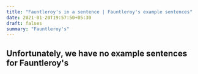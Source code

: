 ```yaml
---
title: "Fauntleroy's in a sentence | Fauntleroy's example sentences"
date: 2021-01-20T19:57:50+05:30
draft: falses
summary: "Fauntleroy's"
---
```

## Unfortunately, we have no example sentences for Fauntleroy's                 
